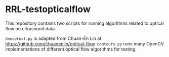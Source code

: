 # RRL-testopticalflow

This repository contains two scripts for running algorithms related to optical flow on ultrasound data.

`densetest.py` is adapted from Chuan-En Lin at https://github.com/chuanenlin/optical-flow.
`contours.py` runs many OpenCV implementations of different optical flow algorithms for testing.
